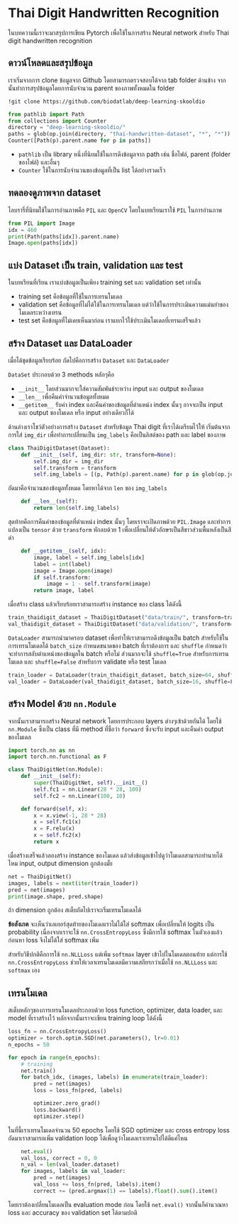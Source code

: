 # Thai Digit Handwritten Recognition

ในบทความนี้เราจะมาสรุปการเขียน Pytorch เพื่อใช้ในการสร้าง Neural network สำหรับ
Thai digit handwritten recognition

## ดาวน์โหลดและสรุปข้อมูล

เราเริ่มจากการ clone ข้อมูลจาก Github โดยสามารถตรวจสอบได้จาก tab folder ด้านข้าง
จากนั้นทำการสรุปข้อมูลโดยการนับจำนวน parent ของภาพทั้งหมดใน folder

```sh
!git clone https://github.com/biodatlab/deep-learning-skooldio
```

```py
from pathlib import Path
from collections import Counter
directory = "deep-learning-skooldio/"
paths = glob(op.join(directory, "thai-handwritten-dataset", "*", "*"))
Counter([Path(p).parent.name for p in paths])
```

- `pathlib` เป็น library หนึ่งที่นิยมใช้ในการดึงข้อมูลจาก path เช่น ชื่อไฟล์, parent (folder ของไฟล์) และอื่นๆ
- `Counter` ใช้ในการนับจำนวนของข้อมูลที่เป็น list ได้อย่างรวดเร็ว

## ทดลองดูภาพจาก dataset

ไลบรารี่ที่นิยมใช้ในการอ่านภาพคือ `PIL` และ `OpenCV` โดยในบทเรียนเราใช้ `PIL` ในการอ่านภาพ

```py
from PIL import Image
idx = 460
print(Path(paths[idx]).parent.name)
Image.open(paths[idx])
```

## แบ่ง Dataset เป็น train, validation และ test

ในบทเรียนที่เรียน เราแบ่งข้อมูลเป็นเพียง training set และ validation set เท่านั้น

- training set คือข้อมูลที่ใช้ในการเทรนโมเดล
- validation set คือข้อมูลที่ไม่ได้ใช้ในการเทรนโมเดล แต่ว่าใช้ในการประเมินความแม่นยำของโมเดลระหว่างเทรน
- test set คือข้อมูลที่ไม่เคยเห็นมาก่อน เราแยกไว้ใช้ประเมินโมเดลที่เทรนเสร็จแล้ว

## สร้าง Dataset และ DataLoader

เมื่อได้ชุดข้อมูลเรียบร้อย ถัดไปคือการสร้าง `Dataset` และ `DataLoader`

`DataSet` ประกอบด้วย 3 methods หลักๆคือ

- `__init__` โดยส่วนมากจะใส่ความสัมพันธ์ระหว่าง input และ output ของโมเดล
- `__len__` เพื่อคืนค่าจำนวนข้อมูลทั้งหมด
- `__getitem__` รับค่า index และคืนค่าของข้อมูลที่ตำแหน่ง index นั้นๆ อาจจะเป็น input และ output ของโมเดล
  หรือ input อย่างเดียวก็ได้

ด้านล่างเราโชว์ตัวอย่างการสร้าง `Dataset` สำหรับข้อมูล Thai digit ที่เราได้เตรียมไว้ให้
เริ่มต้นจากการใส่ `img_dir` เพื่อทำการเปลี่ยนเป็น `img_labels` คือเป็นลิสต์ของ path และ label ของภาพ

```py
class ThaiDigitDataset(Dataset):
    def __init__(self, img_dir: str, transform=None):
        self.img_dir = img_dir
        self.transform = transform
        self.img_labels = [(p, Path(p).parent.name) for p in glob(op.join(img_dir, "*", "*"))]
```

ถัดมาคือจำนวนของข้อมูลทั้งหมด โดยหาได้จาก `len` ของ `img_labels`

```py
    def __len__(self):
        return len(self.img_labels)
```

สุดท้ายคือการคืนค่าของข้อมูลที่ตำแหน่ง index นั้นๆ โดยเราจะเปิดภาพด้วย `PIL.Image`
และทำการแปลงเป็น `tensor` ด้วย `transform` หักลบด้วย 1 เพื่อเปลี่ยนให้ตัวอักษรเป็นสีขาวส่วนพื้นหลังเป็นสีดำ

```py
    def __getitem__(self, idx):
        image, label = self.img_labels[idx]
        label = int(label)
        image = Image.open(image)
        if self.transform:
            image = 1 - self.transform(image)
        return image, label
```

เมื่อสร้าง class แล้วเรียบร้อยเราสามารถสร้าง instance ของ class ได้ดังนี้

```py
train_thaidigit_dataset = ThaiDigitDataset("data/train/", transform=transform)
val_thaidigit_dataset = ThaiDigitDataset("data/validation/", transform=transform)
```

`DataLoader` สามารถนำมาครอบ dataset เพื่อทำให้เราสามารถดึงข้อมูลเป็น batch สำหรับใช้ในการเทรนโมเดลได้
`batch_size` กำหนดขนาดของ batch ที่เราต้องการ และ `shuffle` กำหนดว่าจะทำการสลับตำแหน่งของข้อมูลใน batch หรือไม่
ส่วนมากจะใช้ `shuffle=True` สำหรับการเทรนโมเดล และ `shuffle=False` สำหรับการ validate หรือ test โมเดล

```py
train_loader = DataLoader(train_thaidigit_dataset, batch_size=64, shuffle=True)
val_loader = DataLoader(val_thaidigit_dataset, batch_size=16, shuffle=False)
```

## สร้าง Model ด้วย `nn.Module`

จากนั้นเราสามารถสร้าง Neural network โดยการประกอบ layers ต่างๆเข้าด้วยกันได้ โดยใช้ `nn.Module` ซึ่งเป็น class
ที่มี method ที่ชื่อว่า `forward` ซึ่งจะรับ input และคืนค่า output ของโมเดล

```py
import torch.nn as nn
import torch.nn.functional as F

class ThaiDigitNet(nn.Module):
    def __init__(self):
        super(ThaiDigitNet, self).__init__()
        self.fc1 = nn.Linear(28 * 28, 100)
        self.fc2 = nn.Linear(100, 10)

    def forward(self, x):
        x = x.view(-1, 28 * 28)
        x = self.fc1(x)
        x = F.relu(x)
        x = self.fc2(x)
        return x
```

เมื่อสร้างเสร็จแล้วลองสร้าง instance ของโมเดล แล้วส่งข้อมูลเข้าไปดูว่าโมเดลสามารถทำนายได้ไหม input, output dimension ถูกต้องมั้ย

```py
net = ThaiDigitNet()
images, labels = next(iter(train_loader))
pred = net(images)
print(image.shape, pred.shape)
```

ถ้า dimension ถูกต้อง สเต็บถัดไปเราจะเริ่มเทรนโมเดลได้

**ข้อสังเกต** จะเห็นว่าเลเยอร์สุดท้ายของโมเดลเราไม่ได้ใส่ softmax เพื่อเปลี่ยนให้ logits เป็น probability เนื่องจากเราจะใช้
`nn.CrossEntropyLoss` ซึ่งมีการใช้ softmax ในตัวเองแล้วก่อนหา loss จึงไม่ได้ใส่ softmax เพิ่ม

สำหรับวิธีปกติคือการใช้ `nn.NLLLoss` แต่เพิ่ม `softmax` layer เข้าไปในโมเดลตอนท้าย
แต่การใช้ `nn.CrossEntropyLoss` ช่วยให้เวลาเทรนโมเดลมีความเสถียรกว่าเมื่อใช้ `nn.NLLLoss` และ `softmax` เอง

## เทรนโมเดล

สเต็บหลักๆของการเทรนโมเดลประกอบด้วย loss function, optimizer, data loader, และ model ที่เราสร้างไว้
หลักจากนั้นเราจะเขียน training loop ได้ดังนี้

```py
loss_fn = nn.CrossEntropyLoss()
optimizer = torch.optim.SGD(net.parameters(), lr=0.01)
n_epochs = 50

for epoch in range(n_epochs):
    # training
    net.train()
    for batch_idx, (images, labels) in enumerate(train_loader):
        pred = net(images)
        loss = loss_fn(pred, labels)

        optimizer.zero_grad()
        loss.backward()
        optimizer.step()
```

ในที่นี้เราเทรนโมเดลจำนวน 50 epochs โดยใช้ SGD optimizer และ cross entropy loss
ถัดมาเราสามารถเพิ่ม validation loop ได้เพื่อดูว่าโมเดลเราเทรนไปได้ดีแค่ไหน

```py
    net.eval()
    val_loss, correct = 0, 0
    n_val = len(val_loader.dataset)
    for images, labels in val_loader:
        pred = net(images)
        val_loss += loss_fn(pred, labels).item()
        correct += (pred.argmax(1) == labels).float().sum().item()
```

โดยเราต้องเปลี่ยนโมเดลเป็น evaluation mode ก่อน โดยใช้ `net.eval()` จากนั้นก็คำนวณหา loss และ accuracy ของ validation set
ได้ตามปกติ
